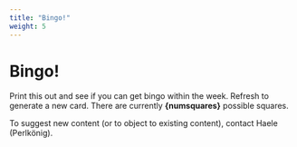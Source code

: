 ```yaml
---
title: "Bingo!"
weight: 5
---
```


# Bingo!

Print this out and see if you can get bingo within the week. Refresh to generate a new card. There are currently **{numsquares}** possible squares.

To suggest new content (or to object to existing content), contact Haele (Perlkönig).

<div id="card">
</div>

<script>
    const shuffle = function(array) {
        for(let i = array.length - 1; i > 0; i--){
            const j = Math.floor(Math.random() * i)
            const temp = array[i]
            array[i] = array[j]
            array[j] = temp
        }
        return array;
    }

    const replaceText = function(oldtxt, newtxt) {
        var html = document.querySelector('html');
        var walker = document.createTreeWalker(html, NodeFilter.SHOW_TEXT);
        var node;
        while (node = walker.nextNode()) {
            node.nodeValue = node.nodeValue.replace(oldtxt, newtxt)
        }
    }

    window.addEventListener("load", function() {
        var entries = [
            '"more tar"',
            '"get your nods"',
            'You end up blasting a non-smoke field',
            'Someone trashes Canadians',
            'Bacon is discussed',
            'Deads links any of his legendary gear',
            'More than one person falls to their death following the commander',
            'A non-English conversation happens on voice chat',
            'Deads goes on a sweary trash talk rant while killing a blob',
            'We spend five minutes or more sniffing out a thief/mesmer',
            'We win an objective after wiping at least once',
            'We overhear a private conversation over voice chat',
            'Someone (usually Maiden) blurts out an unintentional "double entendre"',
            'Someone joins the guild during the run',
            'Deads says "weeeeeeee"',
            'Someone besides tag drops siege',
            'Deads pretends to be talking behind someone\'s back',
            'Hi, Late. I\'m Deads.',
            'Tag throws wrong siege',
            'Tag sieges own objective',
            'Ba-by shark...',
            'Monkey/Akili calling tags ididots (or some variant)',
            'Deads asks for 5 gold',
            'Tag mounts up or glides while stealthed',
            'The squad becomes malnourished'
        ];
        entries = shuffle(entries);
        replaceText("{numsquares}", entries.length);

        var root = document.getElementById("card");
        var table = document.createElement("table");
        var row = document.createElement("tr");
        ['B', 'I', 'N', 'G', 'O'].forEach(letter => {
            var cell = document.createElement("th");
            cell.innerHTML = letter;
            row.append(cell);
        });
        table.append(row);

        for (let row=0; row<5; row++) {
            var r = document.createElement("tr");
            for (let col=0; col<5; col++) {
                var c = document.createElement("td");
                var idx = (row*5) + col;
                if ( (row == 2) && (col == 2) ) {
                    var img = document.createElement("img");
                    img.src = "free.png";
                    c.append(img);
                } else {
                    c.innerHTML = entries[idx];
                }
                r.append(c)
            }
            table.append(r);
        }
        root.append(table);
    });
</script>

